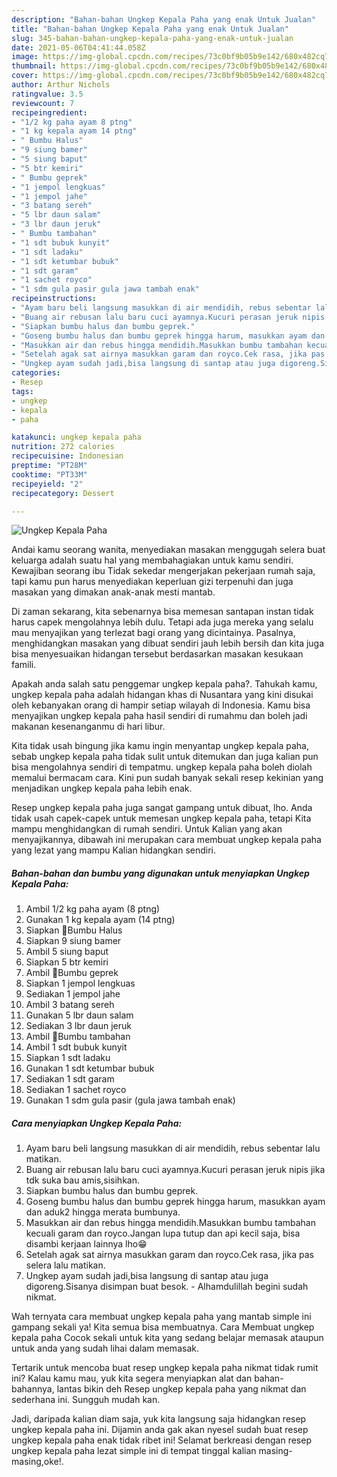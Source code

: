 ```yaml
---
description: "Bahan-bahan Ungkep Kepala Paha yang enak Untuk Jualan"
title: "Bahan-bahan Ungkep Kepala Paha yang enak Untuk Jualan"
slug: 345-bahan-bahan-ungkep-kepala-paha-yang-enak-untuk-jualan
date: 2021-05-06T04:41:44.058Z
image: https://img-global.cpcdn.com/recipes/73c0bf9b05b9e142/680x482cq70/ungkep-kepala-paha-foto-resep-utama.jpg
thumbnail: https://img-global.cpcdn.com/recipes/73c0bf9b05b9e142/680x482cq70/ungkep-kepala-paha-foto-resep-utama.jpg
cover: https://img-global.cpcdn.com/recipes/73c0bf9b05b9e142/680x482cq70/ungkep-kepala-paha-foto-resep-utama.jpg
author: Arthur Nichols
ratingvalue: 3.5
reviewcount: 7
recipeingredient:
- "1/2 kg paha ayam 8 ptng"
- "1 kg kepala ayam 14 ptng"
- " Bumbu Halus"
- "9 siung bamer"
- "5 siung baput"
- "5 btr kemiri"
- " Bumbu geprek"
- "1 jempol lengkuas"
- "1 jempol jahe"
- "3 batang sereh"
- "5 lbr daun salam"
- "3 lbr daun jeruk"
- " Bumbu tambahan"
- "1 sdt bubuk kunyit"
- "1 sdt ladaku"
- "1 sdt ketumbar bubuk"
- "1 sdt garam"
- "1 sachet royco"
- "1 sdm gula pasir gula jawa tambah enak"
recipeinstructions:
- "Ayam baru beli langsung masukkan di air mendidih, rebus sebentar lalu matikan."
- "Buang air rebusan lalu baru cuci ayamnya.Kucuri perasan jeruk nipis jika tdk suka bau amis,sisihkan."
- "Siapkan bumbu halus dan bumbu geprek."
- "Goseng bumbu halus dan bumbu geprek hingga harum, masukkan ayam dan aduk2 hingga merata bumbunya."
- "Masukkan air dan rebus hingga mendidih.Masukkan bumbu tambahan kecuali garam dan royco.Jangan lupa tutup dan api kecil saja, bisa disambi kerjaan lainnya lho😁"
- "Setelah agak sat airnya masukkan garam dan royco.Cek rasa, jika pas selera lalu matikan."
- "Ungkep ayam sudah jadi,bisa langsung di santap atau juga digoreng.Sisanya disimpan buat besok.  Alhamdulillah begini sudah nikmat."
categories:
- Resep
tags:
- ungkep
- kepala
- paha

katakunci: ungkep kepala paha 
nutrition: 272 calories
recipecuisine: Indonesian
preptime: "PT28M"
cooktime: "PT33M"
recipeyield: "2"
recipecategory: Dessert

---
```



![Ungkep Kepala Paha](https://img-global.cpcdn.com/recipes/73c0bf9b05b9e142/680x482cq70/ungkep-kepala-paha-foto-resep-utama.jpg)

Andai kamu seorang wanita, menyediakan masakan menggugah selera buat keluarga adalah suatu hal yang membahagiakan untuk kamu sendiri. Kewajiban seorang ibu Tidak sekedar mengerjakan pekerjaan rumah saja, tapi kamu pun harus menyediakan keperluan gizi terpenuhi dan juga masakan yang dimakan anak-anak mesti mantab.

Di zaman  sekarang, kita sebenarnya bisa memesan santapan instan tidak harus capek mengolahnya lebih dulu. Tetapi ada juga mereka yang selalu mau menyajikan yang terlezat bagi orang yang dicintainya. Pasalnya, menghidangkan masakan yang dibuat sendiri jauh lebih bersih dan kita juga bisa menyesuaikan hidangan tersebut berdasarkan masakan kesukaan famili. 



Apakah anda salah satu penggemar ungkep kepala paha?. Tahukah kamu, ungkep kepala paha adalah hidangan khas di Nusantara yang kini disukai oleh kebanyakan orang di hampir setiap wilayah di Indonesia. Kamu bisa menyajikan ungkep kepala paha hasil sendiri di rumahmu dan boleh jadi makanan kesenanganmu di hari libur.

Kita tidak usah bingung jika kamu ingin menyantap ungkep kepala paha, sebab ungkep kepala paha tidak sulit untuk ditemukan dan juga kalian pun bisa mengolahnya sendiri di tempatmu. ungkep kepala paha boleh diolah memalui bermacam cara. Kini pun sudah banyak sekali resep kekinian yang menjadikan ungkep kepala paha lebih enak.

Resep ungkep kepala paha juga sangat gampang untuk dibuat, lho. Anda tidak usah capek-capek untuk memesan ungkep kepala paha, tetapi Kita mampu menghidangkan di rumah sendiri. Untuk Kalian yang akan menyajikannya, dibawah ini merupakan cara membuat ungkep kepala paha yang lezat yang mampu Kalian hidangkan sendiri.

<!--inarticleads1-->

##### Bahan-bahan dan bumbu yang digunakan untuk menyiapkan Ungkep Kepala Paha:

1. Ambil 1/2 kg paha ayam (8 ptng)
1. Gunakan 1 kg kepala ayam (14 ptng)
1. Siapkan  🔼Bumbu Halus
1. Siapkan 9 siung bamer
1. Ambil 5 siung baput
1. Siapkan 5 btr kemiri
1. Ambil  🔼Bumbu geprek
1. Siapkan 1 jempol lengkuas
1. Sediakan 1 jempol jahe
1. Ambil 3 batang sereh
1. Gunakan 5 lbr daun salam
1. Sediakan 3 lbr daun jeruk
1. Ambil  🔼Bumbu tambahan
1. Ambil 1 sdt bubuk kunyit
1. Siapkan 1 sdt ladaku
1. Gunakan 1 sdt ketumbar bubuk
1. Sediakan 1 sdt garam
1. Sediakan 1 sachet royco
1. Gunakan 1 sdm gula pasir (gula jawa tambah enak)




<!--inarticleads2-->

##### Cara menyiapkan Ungkep Kepala Paha:

1. Ayam baru beli langsung masukkan di air mendidih, rebus sebentar lalu matikan.
1. Buang air rebusan lalu baru cuci ayamnya.Kucuri perasan jeruk nipis jika tdk suka bau amis,sisihkan.
1. Siapkan bumbu halus dan bumbu geprek.
1. Goseng bumbu halus dan bumbu geprek hingga harum, masukkan ayam dan aduk2 hingga merata bumbunya.
1. Masukkan air dan rebus hingga mendidih.Masukkan bumbu tambahan kecuali garam dan royco.Jangan lupa tutup dan api kecil saja, bisa disambi kerjaan lainnya lho😁
1. Setelah agak sat airnya masukkan garam dan royco.Cek rasa, jika pas selera lalu matikan.
1. Ungkep ayam sudah jadi,bisa langsung di santap atau juga digoreng.Sisanya disimpan buat besok.  - Alhamdulillah begini sudah nikmat.




Wah ternyata cara membuat ungkep kepala paha yang mantab simple ini gampang sekali ya! Kita semua bisa membuatnya. Cara Membuat ungkep kepala paha Cocok sekali untuk kita yang sedang belajar memasak ataupun untuk anda yang sudah lihai dalam memasak.

Tertarik untuk mencoba buat resep ungkep kepala paha nikmat tidak rumit ini? Kalau kamu mau, yuk kita segera menyiapkan alat dan bahan-bahannya, lantas bikin deh Resep ungkep kepala paha yang nikmat dan sederhana ini. Sungguh mudah kan. 

Jadi, daripada kalian diam saja, yuk kita langsung saja hidangkan resep ungkep kepala paha ini. Dijamin anda gak akan nyesel sudah buat resep ungkep kepala paha enak tidak ribet ini! Selamat berkreasi dengan resep ungkep kepala paha lezat simple ini di tempat tinggal kalian masing-masing,oke!.

